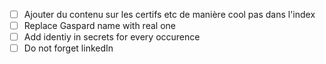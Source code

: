 - [ ] Ajouter du contenu sur les certifs etc de manière cool pas dans l'index
- [ ] Replace Gaspard name with real one
- [ ] Add identiy in secrets for every occurence 
- [ ] Do not forget linkedIn